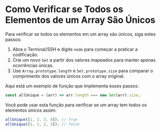 # Como Verificar se Todos os Elementos de um Array São Únicos

Para verificar se todos os elementos em um array são únicos, siga estes passos:

1.  Abra o Terminal/SSH e digite `node` para começar a praticar a codificação.
2.  Crie um novo `Set` a partir dos valores mapeados para manter apenas ocorrências únicas.
3.  Use `Array.prototype.length` e `Set.prototype.size` para comparar o comprimento dos valores únicos com o array original.

Aqui está um exemplo de função que implementa esses passos:

```js
const allUnique = (arr) => arr.length === new Set(arr).size;
```

Você pode usar esta função para verificar se um array tem todos os elementos únicos assim:

```js
allUnique([1, 2, 3, 4]); // true
allUnique([1, 1, 2, 3]); // false
```
